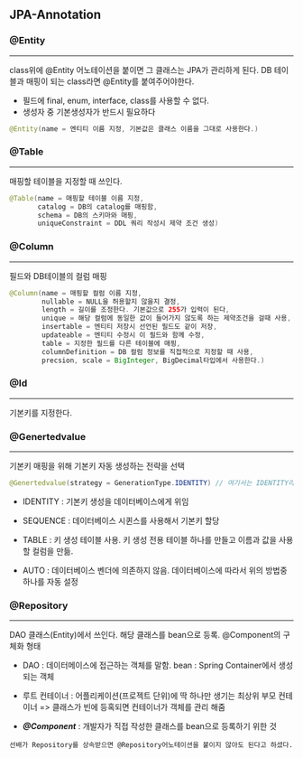 ## JPA-Annotation



### @Entity

*********

class위에 @Entity 어노테이션을 붙이면 그 클래스는 JPA가 관리하게 된다. DB 테이블과 매핑이 되는 class라면 @Entity를 붙여주어야한다.

- 필드에 final, enum, interface, class를 사용할 수 없다.
- 생성자 중 기본생성자가 반드시 필요하다

```java
@Entity(name = 엔티티 이름 지정, 기본값은 클래스 이름을 그대로 사용한다.)
```



### @Table

*************

매핑할 테이블을 지정할 때 쓰인다.

```java
@Table(name = 매핑할 테이블 이름 지정, 
       catalog = DB의 catalog를 매핑함,
       schema = DB의 스키마와 매핑,
       uniqueConstraint = DDL 쿼리 작성시 제약 조건 생성)
```



### @Column

*******

필드와 DB테이블의 컬럼 매핑

```java
@Column(name = 매핑할 컬럼 이름 지정, 
        nullable = NULL을 허용할지 않을지 결정,
        length = 길이를 조정한다. 기본값으로 255가 입력이 된다,
        unique = 해당 컬럼에 동일한 값이 들어가지 않도록 하는 제약조건을 걸때 사용,
        insertable = 엔티티 저장시 선언된 필드도 같이 저장,
        updateable = 엔티티 수정시 이 필드와 함께 수정, 
        table = 지정한 필드를 다른 테이블에 매핑,
        columnDefinition = DB 컬럼 정보를 직접적으로 지정할 때 사용,
        precsion, scale = BigInteger, BigDecimal타입에서 사용한다.)
```



### @Id

*************

기본키를 지정한다.



### @Genertedvalue 

***********

기본키 매핑을 위해 기본키 자동 생성하는 전략을 선택

```java
@Genertedvalue(strategy = GenerationType.IDENTITY) // 여기서는 IDENTITY라는 방법을 지정함.
```

- IDENTITY : 기본키 생성을 데이터베이스에게 위임

- SEQUENCE : 데이터베이스 시퀸스를 사용해서 기본키 할당

- TABLE : 키 생성 테이블 사용. 키 생성 전용 테이블 하나를 만들고 이름과 값을 사용할 컬럼을 만듦.

- AUTO : 데이터베이스 벤더에 의존하지 않음. 데이터베이스에 따라서 위의 방법중 하나를 자동 설정



### @Repository

********

DAO 클래스(Entity)에서 쓰인다. 해당 클래스를 bean으로 등록. @Component의 구체화 형태

- DAO : 데이터메이스에 접근하는 객체를 말함.        bean : Spring Container에서 생성되는 객체

- 루트 컨테이너 : 어플리케이션(프로젝트 단위)에 딱 하나만 생기는 최상위 부모 컨테이너 => 클래스가 빈에 등혹되면 컨테이너가 객체를 관리 해줌
- ***@Component*** : 개발자가 직접 작성한 클래스를 bean으로 등록하기 위한 것

```
선배가 Repository를 상속받으면 @Repository어노테이션을 붙이지 않아도 된다고 하셨다.
```



